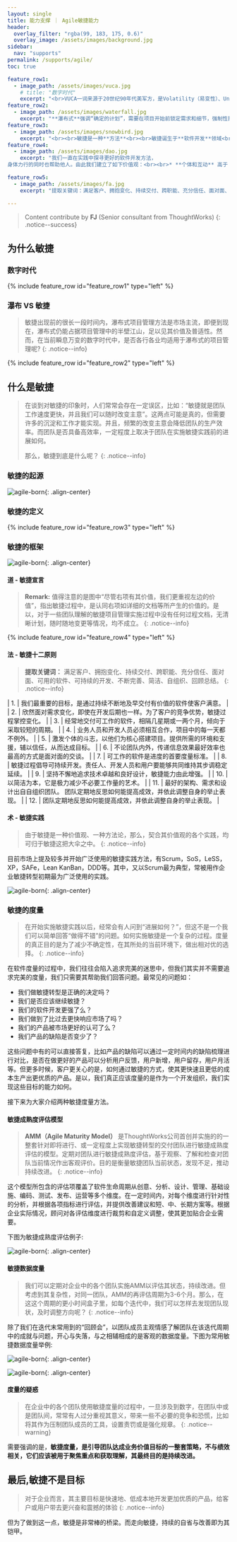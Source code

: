 ```yaml
---
layout: single
title: 能力支撑 ｜ Agile敏捷能力
header:
  overlay_filter: "rgba(99, 183, 175, 0.6)"
  overlay_image: /assets/images/background.jpg
sidebar:
  nav: "supports"
permalink: /supports/agile/
toc: true

feature_row1:
  - image_path: /assets/images/vuca.jpg
    # title: "数字时代"
    excerpt: "<br>VUCA一词来源于20世纪90年代美军方，是Volatility（易变性）、Uncertainty（不确定性）、Complexity (复杂性）、Ambiguity （模糊性）的缩写，用来描述冷战结束后的越发不稳定的、不确定的、复杂、模棱两可和多边的世界。其后被宝洁公司首席运营官罗伯特·麦克唐纳借用其来描述当前的新商业世界格局。"
feature_row2:
  - image_path: /assets/images/waterfall.jpg
    excerpt: "**瀑布式**强调“确定的计划”，需要在项目开始前锁定需求和细节，强制性按照计划进行，允许做变更，需要做变更控制；<br> **敏捷**强调“响应变化”，持续挖掘产品需求，以渐进明细的方式快速开始，分解问题，小步迭代，并抱着拥抱变化的心态，做适应性调整。<br><br>是以，对于响应要求不突出，并且需求确定性较高的产业，瀑布式仍有其适用性，如军工业、建筑业、传统制造业等。"
feature_row3:
  - image_path: /assets/images/snowbird.jpg
    excerpt: "<br><br>敏捷是一种**方法**<br><br>敏捷诞生于**软件开发**领域<br><br>敏捷开发是一种**以人为核心、迭代、循序渐进**的开发方法<br><br>敏捷方法论以用于**各个领域**"
feature_row4:
  - image_path: /assets/images/dao.jpg
    excerpt: "我们一直在实践中探寻更好的软件开发方法，
身体力行的同时也帮助他人。由此我们建立了如下价值观：<br><br>* **个体和互动** 高于 流程和工具<br>* **工作的软件** 高于 详尽的文档<br>* **客户合作** 高于 合同谈判<br>* **响应变化** 高于 遵循计划"

feature_row5:
  - image_path: /assets/images/fa.jpg
    excerpt: "提取关键词：满足客户、拥抱变化、持续交付、跨职能、充分信任、面对面、可用的软件、可持续的开发、不断完善、简洁、自组织、回顾总结。"

---
```


> Content contribute by **FJ** (Senior consultant from ThoughtWorks)
{: .notice--success}

## 为什么敏捷

### 数字时代
{% include feature_row id="feature_row1" type="left" %}

### 瀑布 VS 敏捷

> 敏捷出现前的很长一段时间内，瀑布式项目管理方法是市场主流，即便到现在，瀑布式仍能占据项目管理中的半壁江山，足以见其价值及普适性。然而，在当前瞬息万变的数字时代中，是否各行各业均适用于瀑布式的项目管理呢?
{: .notice--info}

{% include feature_row id="feature_row2" type="left" %}



## 什么是敏捷

> 在谈到对敏捷的印象时，人们常常会存在一定误区，比如：“敏捷就是团队工作速度更快，并且我们可以随时改变主意”。这两点可能是真的，但需要许多的沉淀和工作才能实现。并且，频繁的改变主意会降低团队的生产效率。而团队是否具备高效率，一定程度上取决于团队在实施敏捷实践前的进展如何。
> 
> 那么，敏捷到底是什么呢？
{: .notice--info}

### 敏捷的起源

![agile-born](/assets/images/agile-born.jpg){: .align-center}

### 敏捷的定义

{% include feature_row id="feature_row3" type="left" %}

### 敏捷的框架

![agile-born](/assets/images/agile-framework.jpg){: .align-center}

#### 道 - 敏捷宣言

> **Remark:** 值得注意的是图中“尽管右项有其价值，我们更重视左边的价值”，指出敏捷过程中，是认同右项如详细的文档等所产生的价值的。是以，对于一些团队理解的敏捷项目管理实施过程中没有任何过程文档，无清晰计划，随时随地变更等情况，均不成立。
{: .notice--info}

{% include feature_row id="feature_row4" type="left" %}


#### 法 - 敏捷十二原则

> **提取关键词：** 满足客户、拥抱变化、持续交付、跨职能、充分信任、面对面、可用的软件、可持续的开发、不断完善、简洁、自组织、回顾总结。
{: .notice--info}

| 1. 	| 我们最重要的目标，是通过持续不断地及早交付有价值的软件使客户满意。 	|
| 2. 	| 欣然面对需求变化，即使在开发后期也一样。为了客户的竞争优势，敏捷过程掌控变化。 	|
| 3. 	| 经常地交付可工作的软件，相隔几星期或一两个月，倾向于采取较短的周期。 	|
| 4.  | 业务人员和开发人员必须相互合作，项目中的每一天都不例外。 	|
| 5.  | 激发个体的斗志，以他们为核心搭建项目。提供所需的环境和支援，辅以信任，从而达成目标。 	|
| 6.  | 不论团队内外，传递信息效果最好效率也最高的方式是面对面的交谈。 	|
| 7.  | 可工作的软件是进度的首要度量标准。 	|
| 8.  | 敏捷过程倡导可持续开发。责任人、开发人员和用户要能够共同维持其步调稳定延续。 	|
| 9.  | 坚持不懈地追求技术卓越和良好设计，敏捷能力由此增强。 	|
| 10. | 以简洁为本，它是极力减少不必要工作量的艺术。 	|
| 11.	| 最好的架构、需求和设计出自自组织团队。 团队定期地反思如何能提高成效，并依此调整自身的举止表现。 	|
| 12. | 团队定期地反思如何能提高成效，并依此调整自身的举止表现。 	|



#### 术 - 敏捷实践

> 由于敏捷是一种价值观、一种方法论，那么，契合其价值观的各个实践，均可归于敏捷这把大伞之中。
{: .notice--info}

目前市场上提及较多并开始广泛使用的敏捷实践方法，有Scrum，SoS，LeSS，XP，SAFe，Lean KanBan，DDD等。其中，又以Scrum最为典型，常被用作企业敏捷转型初期最为广泛使用的实践。

![agile-born](/assets/images/scrum.jpg){: .align-center}


### 敏捷的度量

> 在开始实施敏捷实践以后，经常会有人问到“进展如何？”，但这不是一个我们可以简单回答“做得不错”的问题。如何实施敏捷是一个复杂的过程。度量的真正目的是为了减少不确定性，在其所处的当前环境下，做出相对优的选择。
{: .notice--info}

在软件度量的过程中，我们往往会陷入追求完美的迷思中，但我们其实并不需要追求完美的度量，我们只需要其帮助我们回答问题。最常见的问题如：

* 我们做敏捷转型是正确的决定吗？
* 我们是否应该继续敏捷？
* 我们的软件开发更强了么？
* 我们做到了比过去更快响应市场了吗？
* 我们的产品被市场更好的认可了么？
* 我们产品的缺陷是否变少了？

这些问题中有的可以直接答复，比如产品的缺陷可以通过一定时间内的缺陷梳理进行对比，是否在做更好的产品可以分析用户反馈，用户新增，用户留存，用户月活等。但更多时候，客户更关心的是，如何通过敏捷的方式，使其更快速且更低的成本生产出更优质的产品。是以，我们真正应该度量的是作为一个开发组织，我们实现这些目标的能力如何。

接下来为大家介绍两种敏捷度量方法。

#### 敏捷成熟度评估模型

> **AMM（Agile Maturity Model）** 是ThoughtWorks公司首创并实施的的一整套针对即将进行、或一定程度上实现敏捷转型的交付团队进行敏捷成熟度评估的模型。定期对团队进行敏捷成熟度评估，基于观察、了解和检查对团队当前情况作出客观评价。目的是衡量敏捷团队当前状态，发现不足，推动持续改进。
{: .notice--info}

这个模型所包含的评估项覆盖了软件生命周期从创意、分析、设计、管理、基础设施、编码、测试、发布、运营等多个维度。在一定时间内，对每个维度进行针对性的分析，并根据各项指标进行评估，并提供改善建议和短、中、长期方案等。根据企业实际情况，顾问对各评估维度进行裁剪和自定义调整，使其更加贴合企业需要。

下图为敏捷成熟度评估例子:

![agile-born](/assets/images/amm.png){: .align-center}


#### 敏捷数据度量

> 我们可以定期对企业中的各个团队实施AMM以评估其状态，持续改进。但考虑到其复杂性，对同一团队，AMM的再评估周期为3-6个月。那么，在这这个周期的更小时间盒子里，如每个迭代中，我们可以怎样去发现团队现状，及时调整方向呢？
{: .notice--info}

除了我们在迭代末常用到的“回顾会”，以团队成员主观情感了解团队在该迭代周期中的成就与问题，开心与失落，与之相辅相成的是客观的数据度量。下图为常用敏捷数据度量举例:

![agile-born](/assets/images/dmm.png){: .align-center}

![agile-born](/assets/images/dmm2.png){: .align-center}

#### 度量的疑惑

> 在企业中的各个团队使用敏捷度量的过程中，一旦涉及到数字，在团队中或是团队间，常常有人过分重视其意义，带来一些不必要的竞争和恐慌，比如将其作为压制团队成员的工具，设置责罚或是强化规章。
{: .notice--warning}

需要强调的是，**敏捷度量，是引导团队达成业务价值目标的一整套策略，不与绩效相关，它们应该被用于聚焦重点和获取理解，其最终目的是持续改进。**

## 最后,敏捷不是目标

> 对于企业而言，其主要目标是快速地、低成本地开发更加优质的产品，给客户或用户带去更兴奋和震撼的体验
{: .notice--info}

但为了做到这一点，敏捷是非常棒的桥梁。而走向敏捷，持续的自省与改善即为其铠甲。
